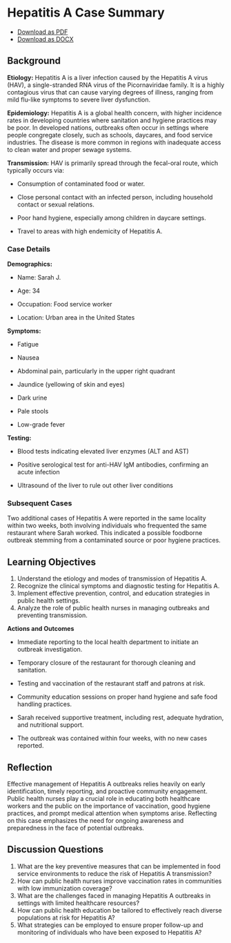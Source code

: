 # Hepatitis A Case Summary
- [Download as PDF](hepatitis-a.pdf)
- [Download as DOCX](hepatitis-a.docx)



## Background

**Etiology:**
Hepatitis A is a liver infection caused by the Hepatitis A virus (HAV), a single-stranded RNA virus of the Picornaviridae family. It is a highly contagious virus that can cause varying degrees of illness, ranging from mild flu-like symptoms to severe liver dysfunction.

**Epidemiology:**
Hepatitis A is a global health concern, with higher incidence rates in developing countries where sanitation and hygiene practices may be poor. In developed nations, outbreaks often occur in settings where people congregate closely, such as schools, daycares, and food service industries. The disease is more common in regions with inadequate access to clean water and proper sewage systems.

**Transmission:**
HAV is primarily spread through the fecal-oral route, which typically occurs via:

- Consumption of contaminated food or water.

- Close personal contact with an infected person, including household contact or sexual relations.

- Poor hand hygiene, especially among children in daycare settings.

- Travel to areas with high endemicity of Hepatitis A.

### Case Details

**Demographics:**

- Name: Sarah J.

- Age: 34

- Occupation: Food service worker

- Location: Urban area in the United States

**Symptoms:**

- Fatigue

- Nausea

- Abdominal pain, particularly in the upper right quadrant

- Jaundice (yellowing of skin and eyes)

- Dark urine

- Pale stools

- Low-grade fever

**Testing:**

- Blood tests indicating elevated liver enzymes (ALT and AST)

- Positive serological test for anti-HAV IgM antibodies, confirming an acute infection

- Ultrasound of the liver to rule out other liver conditions

### Subsequent Cases
Two additional cases of Hepatitis A were reported in the same locality within two weeks, both involving individuals who frequented the same restaurant where Sarah worked. This indicated a possible foodborne outbreak stemming from a contaminated source or poor hygiene practices.

## Learning Objectives
1. Understand the etiology and modes of transmission of Hepatitis A.
2. Recognize the clinical symptoms and diagnostic testing for Hepatitis A.
3. Implement effective prevention, control, and education strategies in public health settings.
4. Analyze the role of public health nurses in managing outbreaks and preventing transmission.

**Actions and Outcomes**

- Immediate reporting to the local health department to initiate an outbreak investigation.

- Temporary closure of the restaurant for thorough cleaning and sanitation.

- Testing and vaccination of the restaurant staff and patrons at risk.

- Community education sessions on proper hand hygiene and safe food handling practices.

- Sarah received supportive treatment, including rest, adequate hydration, and nutritional support.

- The outbreak was contained within four weeks, with no new cases reported.

## Reflection
Effective management of Hepatitis A outbreaks relies heavily on early identification, timely reporting, and proactive community engagement. Public health nurses play a crucial role in educating both healthcare workers and the public on the importance of vaccination, good hygiene practices, and prompt medical attention when symptoms arise. Reflecting on this case emphasizes the need for ongoing awareness and preparedness in the face of potential outbreaks.

## Discussion Questions
1. What are the key preventive measures that can be implemented in food service environments to reduce the risk of Hepatitis A transmission?
2. How can public health nurses improve vaccination rates in communities with low immunization coverage?
3. What are the challenges faced in managing Hepatitis A outbreaks in settings with limited healthcare resources?
4. How can public health education be tailored to effectively reach diverse populations at risk for Hepatitis A?
5. What strategies can be employed to ensure proper follow-up and monitoring of individuals who have been exposed to Hepatitis A?
